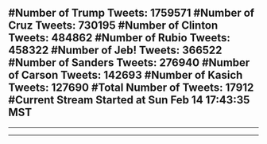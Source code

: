 #Number of Trump Tweets: 1759571
#Number of Cruz Tweets: 730195
#Number of Clinton Tweets: 484862
#Number of Rubio Tweets: 458322
#Number of Jeb! Tweets: 366522
#Number of Sanders Tweets: 276940
#Number of Carson Tweets: 142693
#Number of Kasich Tweets: 127690
#Total Number of Tweets: 17912 
#Current Stream Started at Sun Feb 14 17:43:35 MST
---
---
---
